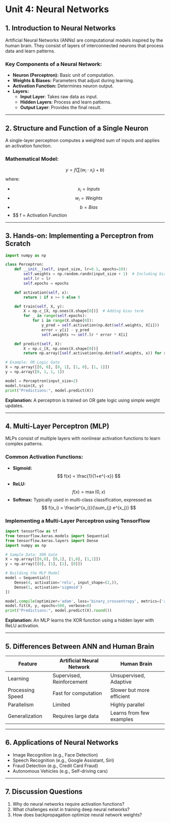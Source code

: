 # **Unit 4: Neural Networks**

## **1. Introduction to Neural Networks**

Artificial Neural Networks (ANNs) are computational models inspired by the human brain. They consist of layers of interconnected neurons that process data and learn patterns.

### **Key Components of a Neural Network:**

- **Neuron (Perceptron):** Basic unit of computation.
- **Weights & Biases:** Parameters that adjust during learning.
- **Activation Function:** Determines neuron output.
- **Layers:**
  - **Input Layer**: Takes raw data as input.
  - **Hidden Layers**: Process and learn patterns.
  - **Output Layer**: Provides the final result.

---

## **2. Structure and Function of a Single Neuron**

A single-layer perceptron computes a weighted sum of inputs and applies an activation function.

### **Mathematical Model:**

$$ y = f\left(\sum(w_i \cdot x_i) + b\right) $$
where:

- $$ x_i = Inputs  $$
- $$ w_i = Weights $$  
- $$ b = Bias  $$
- $$ f = Activation Function  

---

## **3. Hands-on: Implementing a Perceptron from Scratch**

```python
import numpy as np

class Perceptron:
    def __init__(self, input_size, lr=0.1, epochs=10):
        self.weights = np.random.randn(input_size + 1)  # Including bias
        self.lr = lr
        self.epochs = epochs

    def activation(self, x):
        return 1 if x >= 0 else 0

    def train(self, X, y):
        X = np.c_[X, np.ones(X.shape[0])]  # Adding bias term
        for _ in range(self.epochs):
            for i in range(X.shape[0]):
                y_pred = self.activation(np.dot(self.weights, X[i]))
                error = y[i] - y_pred
                self.weights += self.lr * error * X[i]

    def predict(self, X):
        X = np.c_[X, np.ones(X.shape[0])]
        return np.array([self.activation(np.dot(self.weights, x)) for x in X])

# Example: OR Logic Gate
X = np.array([[0, 0], [0, 1], [1, 0], [1, 1]])
y = np.array([0, 1, 1, 1])

model = Perceptron(input_size=2)
model.train(X, y)
print("Predictions:", model.predict(X))
```

**Explanation:** A perceptron is trained on OR gate logic using simple weight updates.

---

## **4. Multi-Layer Perceptron (MLP)**

MLPs consist of multiple layers with nonlinear activation functions to learn complex patterns.

### **Common Activation Functions:**

- **Sigmoid:** $$ f(x) = \frac{1}{1+e^{-x}} $$  
- **ReLU:** $$ f(x) = \max(0, x) $$  
- **Softmax:** Typically used in multi-class classification, expressed as $$ f(x_i) = \frac{e^{x_i}}{\sum_{j} e^{x_j}} $$

### **Implementing a Multi-Layer Perceptron using TensorFlow**

```python
import tensorflow as tf
from tensorflow.keras.models import Sequential
from tensorflow.keras.layers import Dense
import numpy as np

# Sample Data: XOR Gate
X = np.array([[0,0], [0,1], [1,0], [1,1]])
y = np.array([[0], [1], [1], [0]])

# Building the MLP Model
model = Sequential([
    Dense(4, activation='relu', input_shape=(2,)),
    Dense(1, activation='sigmoid')
])

model.compile(optimizer='adam', loss='binary_crossentropy', metrics=['accuracy'])
model.fit(X, y, epochs=500, verbose=0)
print("Predictions:", model.predict(X).round())
```

**Explanation:** An MLP learns the XOR function using a hidden layer with ReLU activation.

---

## **5. Differences Between ANN and Human Brain**

| Feature          | Artificial Neural Network | Human Brain               |
| ---------------- | ------------------------- | ------------------------- |
| Learning         | Supervised, Reinforcement | Unsupervised, Adaptive    |
| Processing Speed | Fast for computation      | Slower but more efficient |
| Parallelism      | Limited                   | Highly parallel           |
| Generalization   | Requires large data       | Learns from few examples  |

---

## **6. Applications of Neural Networks**

- Image Recognition (e.g., Face Detection)
- Speech Recognition (e.g., Google Assistant, Siri)
- Fraud Detection (e.g., Credit Card Fraud)
- Autonomous Vehicles (e.g., Self-driving cars)

---

## **7. Discussion Questions**

1. Why do neural networks require activation functions?
2. What challenges exist in training deep neural networks?
3. How does backpropagation optimize neural network weights?
